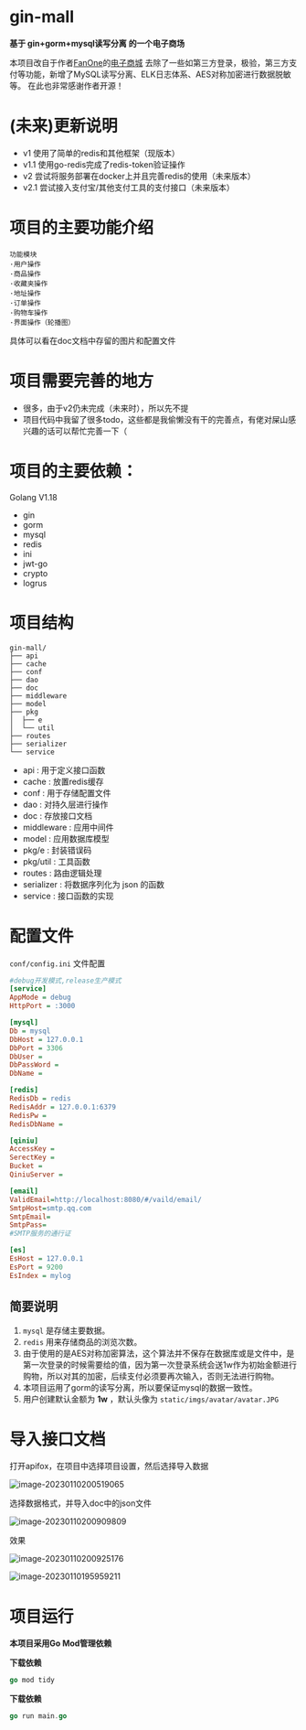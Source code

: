 # gin-mall

**基于 gin+gorm+mysql读写分离 的一个电子商场**

本项目改自于作者[FanOne](https://github.com/CocaineCong)的[电子商城](https://github.com/congz666/cmall-go)
去除了一些如第三方登录，极验，第三方支付等功能，新增了MySQL读写分离、ELK日志体系、AES对称加密进行数据脱敏等。
在此也非常感谢作者开源！

# (未来)更新说明
- v1 使用了简单的redis和其他框架（现版本）
- v1.1 使用go-redis完成了redis-token验证操作
- v2 尝试将服务部署在docker上并且完善redis的使用（未来版本）
- v2.1 尝试接入支付宝/其他支付工具的支付接口（未来版本）

# 项目的主要功能介绍

```
功能模块
·用户操作
·商品操作
·收藏夹操作
·地址操作
·订单操作
·购物车操作
·界面操作（轮播图）
```

具体可以看在doc文档中存留的图片和配置文件

# 项目需要完善的地方

- 很多，由于v2仍未完成（未来时），所以先不提
- 项目代码中我留了很多todo，这些都是我偷懒没有干的完善点，有佬对屎山感兴趣的话可以帮忙完善一下（

# 项目的主要依赖：
Golang V1.18
- gin
- gorm
- mysql
- redis
- ini
- jwt-go
- crypto
- logrus

# 项目结构
```
gin-mall/
├── api
├── cache
├── conf
├── dao
├── doc
├── middleware
├── model
├── pkg
│  ├── e
│  └── util
├── routes
├── serializer
└── service
```
- api : 用于定义接口函数
- cache : 放置redis缓存
- conf : 用于存储配置文件
- dao : 对持久层进行操作
- doc : 存放接口文档
- middleware : 应用中间件
- model : 应用数据库模型
- pkg/e : 封装错误码
- pkg/util : 工具函数
- routes : 路由逻辑处理
- serializer : 将数据序列化为 json 的函数
- service : 接口函数的实现

# 配置文件
`conf/config.ini` 文件配置

```ini
#debug开发模式,release生产模式
[service]
AppMode = debug
HttpPort = :3000

[mysql]
Db = mysql
DbHost = 127.0.0.1
DbPort = 3306
DbUser = 
DbPassWord = 
DbName =

[redis]
RedisDb = redis
RedisAddr = 127.0.0.1:6379
RedisPw =
RedisDbName =

[qiniu]
AccessKey =
SerectKey =
Bucket =
QiniuServer =

[email]
ValidEmail=http://localhost:8080/#/vaild/email/
SmtpHost=smtp.qq.com
SmtpEmail=
SmtpPass=
#SMTP服务的通行证

[es]
EsHost = 127.0.0.1
EsPort = 9200
EsIndex = mylog
```

## 简要说明
1. `mysql` 是存储主要数据。
2. `redis` 用来存储商品的浏览次数。
3. 由于使用的是AES对称加密算法，这个算法并不保存在数据库或是文件中，是第一次登录的时候需要给的值，因为第一次登录系统会送1w作为初始金额进行购物，所以对其的加密，后续支付必须要再次输入，否则无法进行购物。
4. 本项目运用了gorm的读写分离，所以要保证mysql的数据一致性。
6. 用户创建默认金额为 **1w** ，默认头像为 `static/imgs/avatar/avatar.JPG` 
# 导入接口文档

打开apifox，在项目中选择项目设置，然后选择导入数据

![image-20230110200519065](./doc/image-20230110200519065.png)



选择数据格式，并导入doc中的json文件


![image-20230110200909809](./doc/image-20230110200909809.png)

效果

![image-20230110200925176](./doc/image-20230110200925176.png)

![image-20230110195959211](./doc/image-20230110195959211.png)



# 项目运行
**本项目采用Go Mod管理依赖**

**下载依赖**
```go
go mod tidy
```
**下载依赖**
```go
go run main.go
```
